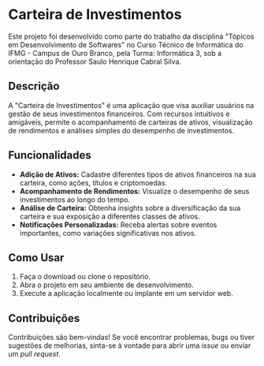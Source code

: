 # Carteira de Investimentos

Este projeto foi desenvolvido como parte do trabalho da disciplina "Tópicos em Desenvolvimento de Softwares" no Curso Técnico de Informática do IFMG - Campus de Ouro Branco, pela Turma: Informática 3, sob a orientação do Professor Saulo Henrique Cabral Silva.

## Descrição

A "Carteira de Investimentos" é uma aplicação que visa auxiliar usuários na gestão de seus investimentos financeiros. Com recursos intuitivos e amigáveis, permite o acompanhamento de carteiras de ativos, visualização de rendimentos e análises simples do desempenho de investimentos.

## Funcionalidades

- **Adição de Ativos:** Cadastre diferentes tipos de ativos financeiros na sua carteira, como ações, títulos e criptomoedas.
- **Acompanhamento de Rendimentos:** Visualize o desempenho de seus investimentos ao longo do tempo.
- **Análise de Carteira:** Obtenha insights sobre a diversificação da sua carteira e sua exposição a diferentes classes de ativos.
- **Notificações Personalizadas:** Receba alertas sobre eventos importantes, como variações significativas nos ativos.

## Como Usar

1. Faça o download ou clone o repositório.
2. Abra o projeto em seu ambiente de desenvolvimento.
3. Execute a aplicação localmente ou implante em um servidor web.

## Contribuições

Contribuições são bem-vindas! Se você encontrar problemas, bugs ou tiver sugestões de melhorias, sinta-se à vontade para abrir uma *issue* ou enviar um *pull request*.
